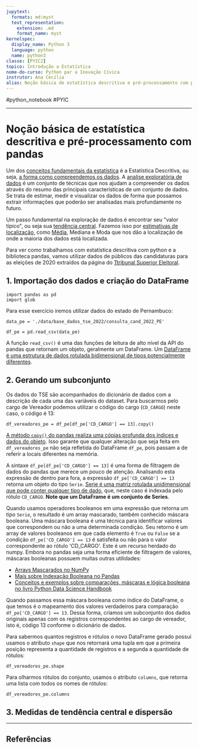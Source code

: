 ```yaml
---
jupytext:
  formats: md:myst
  text_representation:
    extension: .md
    format_name: myst
kernelspec:
  display_name: Python 3
  language: python
  name: python3
classe: [PYIC2]
topico: Introdução a Estatística
nome-do-curso: Python par a Inovação Cívica
instrutor: Ana Cecília
alias: Noção básica de estatística descritiva e pré-processamento com pandas
---
```



#python_notebook #PYIC
____
# Noção básica de estatística descritiva e pré-processamento com pandas

Um dos [conceitos fundamentais da estatística](08072023231429-conceitos-fundamentais-da-estatística.md) é a Estatística Descritiva, ou seja, [a forma como compreendemos os dados](08072023231951-estatística-descritiva-lida-com-a%20forma-como-compreendemos-os-dados.md). A [analise exploratória de dados](08072023233505-analise-exploratória-de-dados.md) é um conjunto de técnicas que nos ajudam a compreender os dados através do resumo das principais características de um conjunto de dados. Se trata de estimar, medir e visualizar os dados de forma que possamos extrair informações que poderão ser analisadas mais profundamente no futuro. 

Um passo fundamental na exploração de dados é encontrar seu "valor típico", ou seja sua [tendência central](08072023233958-tendência-central.md). Fazemos isso por [estimativas de localização](08072023233928-estimativas-de-localização.md), como [Média](08072023234334-média.md), Mediana e Moda que nos dão a localização de onde a maioria dos dados está localizada.

Para ver como trabalhamos com estatística descritiva com python e a biblioteca pandas, vamos utilizar dados de públicos das candidaturas para as eleições de 2020 extraídos da página do [Ttribunal Superior Eleitoral](https://dadosabertos.tse.jus.br/).

## 1. Importação dos dados e criação do DataFrame

```{code-cell}
import pandas as pd
import glob
```

Para esse exercício iremos utilizar dados do estado de Pernambuco: 

```{code-cell}
data_pe = './data/base_dados_tse_2022/consulta_cand_2022_PE'
```

```{code-cell}
df_pe = pd.read_csv(data_pe)
```

A função `read_csv()` é uma das funções de leitura de alto nível da API do pandas que retornam um objeto, geralmente um DataFrame. Um [DataFrame é uma estrutura de dados rotulada bidimensional de tipos potencialmente diferentes](10072023103517-dataframe-é-uma-estrutura-de-dados-rotulada-bidimensional-de-tipos-potencialmente-diferentes.md). 

## 2. Gerando um subconjunto 

Os dados do TSE são acompanhados do dicionário de dados com a descrição de cada uma das variáveis do dataset. Para buscarmos pelo cargo de Vereador podemos utilizar o código do cargo (`CD_CARGO`) neste caso, o código é 13:

```{code-cell}
df_vereadores_pe = df_pe[df_pe['CD_CARGO'] == 13].copy()
```

[A método `copy()` do pandas realiza uma cópias profunda dos índices e dados do objeto](https://pandas.pydata.org/docs/reference/api/pandas.DataFrame.copy.html#pandas-dataframe-copy). Isso garante que qualquer alteração que seja feita em `df_vereadores_pe` não seja refletida do DataFrame `df_pe`, pois passam a de referir a locais diferentes na memória. 

A sintaxe `df_pe[df_pe['CD_CARGO'] == 13]` é uma forma de filtragem de dados do pandas que merece um pouco de atenção. Analisando esta expressão de dentro para fora, a expressão `df_pe['CD_CARGO'] == 13` retorna um objeto do tipo `Serie`. [Serie é uma matriz rotulada unidimensional que pode conter qualquer tipo de dado](09072023234351-serie-é-uma-matriz-rotulada-unidimensional-que-pode-conter-qualquer-tipo-de-dado.md), que, neste caso é indexada pelo rótulo `CD_CARGO`. **Note que um DataFrame é um conjunto de Series**.

Quando usamos operadores booleanos em uma expressão que retorna um tipo `Serie`, o resultado é um array mascarado, também conhecido máscara booleana. Uma máscara booleana é uma técnica para identificar valores que correspondem ou não a uma determinada condição. Seu retorno é um array de valores booleanos em que cada elemento é `True` ou `False` se a condição `df_pe['CD_CARGO'] == 13` é satisfeita ou não para o valor correspondente ao rótulo 'CD_CARGO'. Este é um recurso herdado do numpy. Embora no pandas seja uma forma eficiente de filtragem de valores, máscaras booleanas possuem muitas outras utilidades:

- [Arrays Mascarados no NumPy](https://numpy.org/doc/1.20/user/tutorial-ma.html)
- [Mais sobre Indexação Booleana no Pandas](https://pandas.pydata.org/docs/user_guide/indexing.html#boolean-indexing)
- [Conceitos e exemplos sobre comparações, máscaras e lógica booleana no livro  Python Data Science Handbook](https://jakevdp.github.io/PythonDataScienceHandbook/02.06-boolean-arrays-and-masks.html)

Quando passamos essa máscara booleana como índice do DataFrame, o que temos é o mapeamento dos valores verdadeiros para comparação `df_pe['CD_CARGO'] == 13`. Dessa forma, criamos um subconjunto dos dados originais apenas com os registros correspondentes ao cargo de vereador, isto é, código 13 conforme o dicionário de dados.

Para sabermos quantos registros e rótulos o novo DataFrame gerado possui usamos o atributo `shape` que nos retornará uma tupla em que a primeira posição representa a quantidade de registros e a segunda a quantidade de rótulos: 

```{code-cell}
df_vereadores_pe.shape
```

Para olharmos rótulos do conjunto, usamos o atributo `columns`, que retorna uma lista com todos os nomes de rótulos: 

```{code-cell}
df_vereadores_pe.columns
```

## 3. Medidas de tendência central e dispersão



____
## Referências